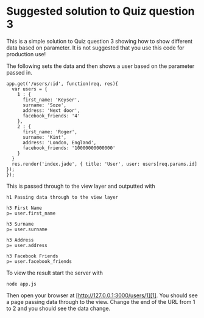 # Suggested solution to Quiz question 3

This is a simple solution to Quiz question 3 showing how to show different data based on parameter. It is not suggested that you use this code for production use!

The following sets the data and then shows a user based on the parameter passed in.

    app.get('/users/:id', function(req, res){
      var users = { 
        1 : {
          first_name: 'Keyser',
          surname: 'Soze',
          address: 'Next door',
          facebook_friends: '4'
        },
        2 : {
          first_name: 'Roger',
          surname: 'Kint',
          address: 'London, England',
          facebook_friends: '10000000000000'
        }
      }
      res.render('index.jade', { title: 'User', user: users[req.params.id]  });
    });

This is passed through to the view layer and outputted with

    h1 Passing data through to the view layer

    h3 First Name
    p= user.first_name

    h3 Surname
    p= user.surname

    h3 Address
    p= user.address

    h3 Facebook Friends
    p= user.facebook_friends

To view the result start the server with

    node app.js

Then open your browser at [http://127.0.0.1:3000/users/1][1].  You should see a page passing data through to the view. Change the end of the URL from 1 to 2 and you should see the data change. 

[1]: http://127.0.0.1:3000/users/1
